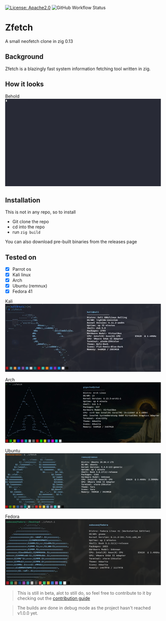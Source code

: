 [![License: Apache2.0](https://img.shields.io/badge/License-Apache_2.0-blue.svg)](https://opensource.org/licenses/apache-2-0) 
![GitHub Workflow Status](https://img.shields.io/github/actions/workflow/status/pop-ecx/zfetch/distros.yml)

# Zfetch
A small neofetch clone in zig 0.13

## Background
Zfetch is a blazingly fast system information fetching tool written in zig.

## How it looks
Behold
![zfetch](zfetch.gif)

## Installation
This is not in any repo, so to install

- Git clone the repo
- cd into the repo
- run `zig build`

You can also download pre-built binaries from the releases page


## Tested on
- [x] Parrot os 
- [x] Kali linux 
- [x] Arch 
- [x] Ubuntu (remnux)
- [x] Fedora 41

Kali
![Kali](2025-03-11_15-43.png)

Arch
![Arch](arch.jpeg)

Ubuntu
![ubuntu](2025-03-11_15-55.png)

Fedora
![Fedora](2025-03-11_15-51.png)

> This is still in beta, alot to still do, so feel free to contribute to it by checking out the [contribution guide](https://github.com/pop-ecx/zfetch/blob/master/contributing.md)

> The builds are done in debug mode as the project hasn't reached v1.0.0 yet.
